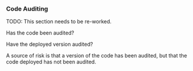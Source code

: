 ### Code Auditing

TODO: This section needs to be re-worked.

Has the code been audited?

Have the deployed version audited?

A source of risk is that a version of the code has been audited, but that
the code deployed has not been audited. 
